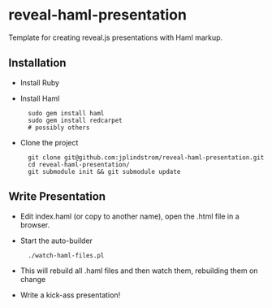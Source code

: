 reveal-haml-presentation
========================

Template for creating reveal.js presentations with Haml markup.

## Installation

* Install Ruby
* Install Haml

        sudo gem install haml
        sudo gem install redcarpet
        # possibly others


* Clone the project

        git clone git@github.com:jplindstrom/reveal-haml-presentation.git
        cd reveal-haml-presentation/
        git submodule init && git submodule update

## Write Presentation

* Edit index.haml (or copy to another name), open the .html file in a
  browser.

* Start the auto-builder

        ./watch-haml-files.pl

* This will rebuild all .haml files and then watch them, rebuilding
  them on change

* Write a kick-ass presentation!



